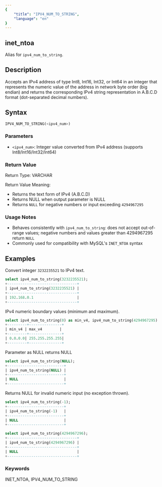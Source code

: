 ```yaml
---
{
    "title": "IPV4_NUM_TO_STRING",
    "language": "en"
}
---
```


## inet_ntoa
Alias for `ipv4_num_to_string`.

## Description
Accepts an IPv4 address of type Int8, Int16, Int32, or Int64 in an integer that represents the numeric value of the address in network byte order (big endian) and returns the corresponding IPv4 string representation in A.B.C.D format (dot-separated decimal numbers).

## Syntax
```sql
IPV4_NUM_TO_STRING(<ipv4_num>)
```

### Parameters
- `<ipv4_num>`: Integer value converted from IPv4 address (supports Int8/Int16/Int32/Int64)

### Return Value
Return Type: VARCHAR

Return Value Meaning:
- Returns the text form of IPv4 (A.B.C.D)
- Returns NULL when output parameter is NULL
- Returns `NULL` for negative numbers or input exceeding `4294967295`

### Usage Notes
- Behaves consistently with `ipv4_num_to_string`: does not accept out-of-range values; negative numbers and values greater than 4294967295 return `NULL`
- Commonly used for compatibility with MySQL's `INET_NTOA` syntax

## Examples

Convert integer `3232235521` to IPv4 text.
```sql
select ipv4_num_to_string(3232235521);
+--------------------------------+
| ipv4_num_to_string(3232235521) |
+--------------------------------+
| 192.168.0.1                    |
+--------------------------------+
```

IPv4 numeric boundary values (minimum and maximum).
```sql
select ipv4_num_to_string(0) as min_v4, ipv4_num_to_string(4294967295) as max_v4;
+---------+---------------+
| min_v4 | max_v4        |
+---------+---------------+
| 0.0.0.0| 255.255.255.255|
+---------+---------------+
```

Parameter as NULL returns NULL
```sql
select ipv4_num_to_string(NULL);
+--------------------------+
| ipv4_num_to_string(NULL) |
+--------------------------+
| NULL                     |
+--------------------------+
```

Returns NULL for invalid numeric input (no exception thrown).
```sql
select ipv4_num_to_string(-1);
+--------------------------+
| ipv4_num_to_string(-1)   |
+--------------------------+
| NULL                     |
+--------------------------+
```

```sql
select ipv4_num_to_string(4294967296);
+--------------------------------+
| ipv4_num_to_string(4294967296) |
+--------------------------------+
| NULL                           |
+--------------------------------+
```

### Keywords

INET_NTOA, IPV4_NUM_TO_STRING


